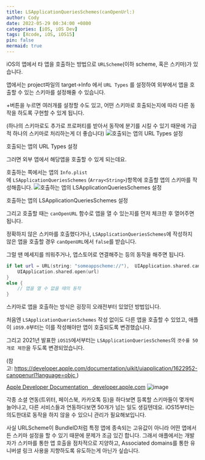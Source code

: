 ```yaml
---
title: LSApplicationQueriesSchemes(canOpenUrl:)
author: Cody
date: 2022-05-29 00:34:00 +0800
categories: [iOS, iOS Dev]
tags: [Xcode, iOS, iOS15]
pin: false
mermaid: true
---
```


iOS의 앱에서 타 앱을 호출하는 방법으로 `URLScheme`(이하 scheme, 혹은 스키마)가 있습니다.

앱에서는 project파일의 target->Info 에서 `URL Types` 를 설정하여 외부에서 앱을 호출할 수 있는 스키마를 설정해줄 수 있습니다.

+버튼을 누르면 여러개를 설정할 수도 있고, 어떤 스키마로 호출되는지에 따라 다른 동작을 하도록 구현할 수 있게 됩니다.

(하나의 스키마로도 추가로 프로퍼티를 받아서 동작에 분기를 시킬 수 있기 때문에 가급적 하나의 스키마로 처리하는게 더 좋습니다)
![호출되는 앱의 URL Types 설정](https://github.com/swiftycody/swiftycody.github.io/assets/9062513/748da3ee-6767-4f13-a34e-5b25bdcc22a4)

호출되는 앱의 URL Types 설정

그러면 외부 앱에서 해당앱을 호출할 수 있게 되는데요.

호출하는 쪽에서는 앱의 `Info.plist`에 `LSApplicationQueriesSchemes` (`Array<String>`)항목에 호출할 앱의 스키마를 작성해줍니다.
![호출하는 앱의 LSApplicationQueriesSchemes 설정](https://github.com/swiftycody/swiftycody.github.io/assets/9062513/3099f263-fdfe-45c0-8ea3-8a738574b8b2)

호출하는 앱의 LSApplicationQueriesSchemes 설정

그리고 호출할 때는 `canOpenURL` 함수로 앱을 열 수 있는지를 먼저 체크한 후 열어주면 됩니다.

정확하지 않은 스키마를 호출했다거나, `LSApplicationQueriesSchemes`에 작성하지 않은 앱을 호출할 경우 `canOpenURL`에서 `false`를 받습니다.

그럴 땐 메세지를 띄워주거나, 앱스토어로 연결해주는 등의 동작을 해주면 됩니다.

```swift
if let url = URL(string: "someappscheme://"),  UIApplication.shared.canOpenURL(url) {
    UIApplication.shared.open(url)
}
else {
    // 앱을 열 수 없을 때의 동작
}
```

스키마로 앱을 호출하는 방식은 굉장히 오래전부터 있었던 방법입니다.

처음엔 `LSApplicationQueriesSchemes` 작성 없이도 다른 앱을 호출할 수 있었고, 애플이 `iOS9.0`부터는 이를 작성해야만 앱이 호출되도록 변경했습니다.

그리고 2021년 발표한 `iOS15`에서부터는 `LSApplicationQueriesSchemes`의 `갯수를 50개로 제한`을 두도록 변경되었습니다.

(참고: https://developer.apple.com/documentation/uikit/uiapplication/1622952-canopenurl?language=objc )

[
Apple Developer Documentation
 
developer.apple.com](https://developer.apple.com/documentation/uikit/uiapplication/1622952-canopenurl?language=objc)
![image](https://github.com/swiftycody/swiftycody.github.io/assets/9062513/dfa2550a-46e3-4f60-b5d3-7723a5782220)

각종 소셜 연동(트위터, 페이스북, 카카오톡 등)을 하다보면 등록할 스키마들이 몇개씩 늘어나고, 다른 서비스들과 연동하다보면 50개가 넘는 일도 생길텐데요. iOS15부터는 의도한대로 동작을 하지 않을 수 있으니 관리가 필요해보입니다.

사실 URLScheme이 BundleID처럼 특정 앱에 종속되는 고유값이 아니라 어떤 앱에서든 스키마 설정을 할 수 있기 때문에 문제가 조금 있긴 합니다. 그래서 애플에서는 개발자가 스키마를 통한 앱 호출을 점차적으로 지양하고, Associated domains를 통한 유니버셜 링크 사용을 지향하도록 유도하는게 아닌가 싶습니다.